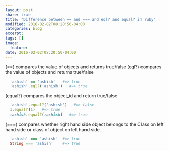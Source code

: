 ```yaml
---
layout: post
share: true
title: "Difference between == and === and eql? and equal? in ruby"
modified: 2016-02-02T08:20:50-04:00
categories: blog
excerpt:
tags: []
image:
  feature:
date: 2016-02-02T08:20:50-04:00
---
```


(==) compares the value of objects and returns true/false 
(eql?) compares the value of objects and returns true/false

```ruby
  'ashish' == 'ashish'   #=> true
  'ashish'.eql?('ashish')   #=> true
```

(equal?) compares the object_id and return true/false

```ruby
  'ashish'.equal?('ashish')   #=> false
  1.equal?(1)   #=> true
  :ashish.equal?(:ashish)   #=> true 
```

(===) compares whether right hand side object belongs to the Class on left hand side or class of object on left hand side.

```ruby
  'ashish' === 'ashish'  #=> true
  String === 'ashish'    #=> true
```
